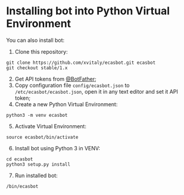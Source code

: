 # Installing bot into Python Virtual Environment
You can also install bot:
 1. Clone this repository:
 ```
 git clone https://github.com/xvitaly/ecasbot.git ecasbot
 git checkout stable/1.x
 ```
 2. Get API tokens from [@BotFather](https://t.me/BotFather);
 3. Copy configuration file `config/ecasbot.json` to `/etc/ecasbot/ecasbot.json`, open it in any text editor and set it API token;
 4. Create a new Python Virtual Environment:
 ```
 python3 -m venv ecasbot
 ```
 5. Activate Virtual Environment:
 ```
 source ecasbot/bin/activate
 ```
 6. Install bot using Python 3 in VENV:
 ```
 cd ecasbot
 python3 setup.py install
 ```
 7. Run installed bot:
 ```bash
 /bin/ecasbot
 ```

